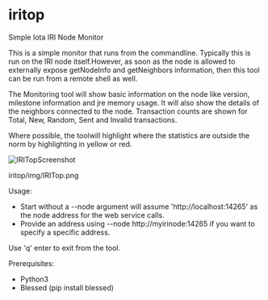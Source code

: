 # iritop
Simple Iota IRI Node Monitor

This is a simple monitor that runs from the commandline. Typically this is run on the IRI node itself.However, as soon as the node is allowed to externally expose getNodeInfo and getNeighbors information, then this tool can be run from a remote shell as well.

The Monitoring tool will show basic information on the node like version, milestone information and jre memory usage. It will also show the details of the neighbors connected to the node. Transaction counts are shown for Total, New, Random, Sent and Invalid transactions.

Where possible, the toolwill highlight where the statistics are outside the norm by highlighting in yellow or red.

![IRITopScreenshot](https://raw.githubusercontent.com/maeck70/iritop/master/img/IRITop.png)

iritop/img/IRITop.png      

Usage:
- Start without a --node argument will assume 'http://localhost:14265' as the node address for the web service calls.
- Provide an address using --node http://myirinode:14265 if you want to specify a specific address.

Use 'q' enter to exit from the tool.

Prerequisites:
- Python3
- Blessed (pip install blessed)
